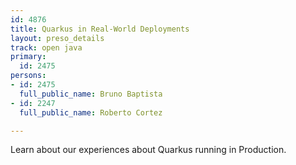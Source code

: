 ```yaml
---
id: 4876
title: Quarkus in Real-World Deployments
layout: preso_details
track: open java
primary:
  id: 2475
persons:
- id: 2475
  full_public_name: Bruno Baptista
- id: 2247
  full_public_name: Roberto Cortez

---
```

Learn about our experiences about Quarkus running in Production.